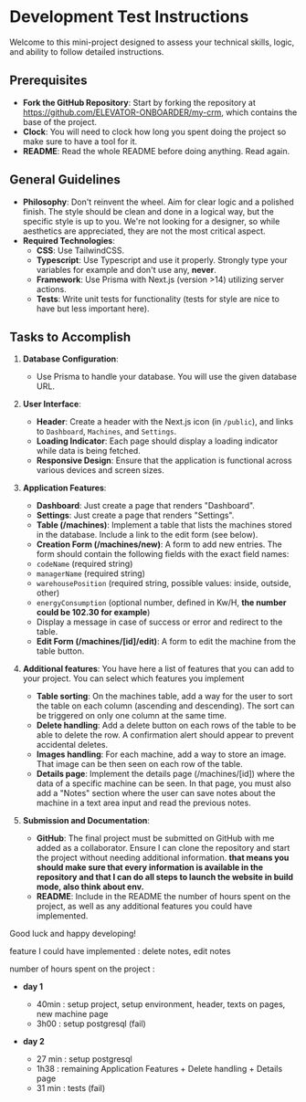 # Development Test Instructions

Welcome to this mini-project designed to assess your technical skills, logic, and ability to follow detailed instructions.

## Prerequisites

- **Fork the GitHub Repository**: Start by forking the repository at https://github.com/ELEVATOR-ONBOARDER/my-crm, which contains the base of the project.
- **Clock**: You will need to clock how long you spent doing the project so make sure to have a tool for it.
- **README**: Read the whole README before doing anything. Read again.

## General Guidelines

- **Philosophy**: Don't reinvent the wheel. Aim for clear logic and a polished finish. The style should be clean and done in a logical way, but the specific style is up to you. We're not looking for a designer, so while aesthetics are appreciated, they are not the most critical aspect.
- **Required Technologies**:
  - **CSS**: Use TailwindCSS.
  - **Typescript**: Use Typescript and use it properly. Strongly type your variables for example and don't use any, **never**.
  - **Framework**: Use Prisma with Next.js (version >14) utilizing server actions.
  - **Tests**: Write unit tests for functionality (tests for style are nice to have but less important here).

## Tasks to Accomplish

1. **Database Configuration**:

   - Use Prisma to handle your database. You will use the given database URL.

2. **User Interface**:

   - **Header**: Create a header with the Next.js icon (in `/public`), and links to `Dashboard`, `Machines`, and `Settings`.
   - **Loading Indicator**: Each page should display a loading indicator while data is being fetched.
   - **Responsive Design**: Ensure that the application is functional across various devices and screen sizes.

3. **Application Features**:

   - **Dashboard**: Just create a page that renders "Dashboard".
   - **Settings**: Just create a page that renders "Settings".
   - **Table (/machines)**: Implement a table that lists the machines stored in the database. Include a link to the edit form (see below).
   - **Creation Form (/machines/new)**: A form to add new entries. The form should contain the following fields with the exact field names:
   - `codeName` (required string)
   - `managerName` (required string)
   - `warehousePosition` (required string, possible values: inside, outside, other)
   - `energyConsumption` (optional number, defined in Kw/H, **the number could be 102.30 for example**)
   - Display a message in case of success or error and redirect to the table.
   - **Edit Form (/machines/[id]/edit)**: A form to edit the machine from the table button.

4. **Additional features**:
   You have here a list of features that you can add to your project. You can select which features you implement

   - **Table sorting**: On the machines table, add a way for the user to sort the table on each column (ascending and descending). The sort can be triggered on only one column at the same time.
   - **Delete handling**: Add a delete button on each rows of the table to be able to delete the row. A confirmation alert should appear to prevent accidental deletes.
   - **Images handling**: For each machine, add a way to store an image. That image can be then seen on each row of the table.
   - **Details page**: Implement the details page (/machines/[id]) where the data of a specific machine can be seen. In that page, you must also add a "Notes" section where the user can save notes about the machine in a text area input and read the previous notes.

5. **Submission and Documentation**:
   - **GitHub**: The final project must be submitted on GitHub with me added as a collaborator. Ensure I can clone the repository and start the project without needing additional information. **that means you should make sure that every information is available in the repository and that I can do all steps to launch the website in build mode, also think about env.**
   - **README**: Include in the README the number of hours spent on the project, as well as any additional features you could have implemented.

Good luck and happy developing!


feature I could have implemented : delete notes, edit notes


number of hours spent on the project :

- **day 1**
   - 40min : setup project, setup environment, header, texts on pages, new machine page
   - 3h00  : setup postgresql (fail)

- **day 2**
   - 27 min : setup postgresql
   - 1h38   : remaining Application Features + Delete handling + Details page
   - 31 min : tests (fail)
